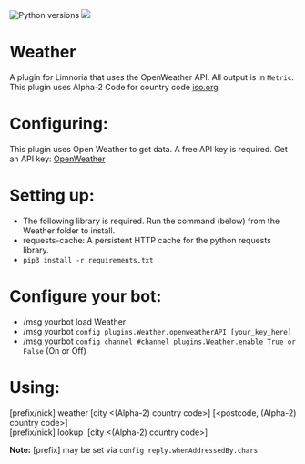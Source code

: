 ![Python versions](https://img.shields.io/badge/Python-version-blue) ![](https://img.shields.io/badge/3.6%2C%203.7%2C%203.8%2C%203.9-blue.svg)
# Weather

A plugin for Limnoria that uses the OpenWeather API. All output is in `Metric`.
This plugin uses Alpha-2 Code for country code [iso.org](https://www.iso.org/obp/ui#iso:pub:PUB500001:en)

Configuring:
===========

This plugin uses Open Weather to get data. A free API key is required.
Get an API key: [OpenWeather](https://openweathermap.org/)

Setting up:
==========

* The following library is required. Run the command (below) from the Weather folder to install.
* requests-cache: A persistent HTTP cache for the python requests library.
* `pip3 install -r requirements.txt`

Configure your bot:
==================

* /msg yourbot load Weather
* /msg yourbot `config plugins.Weather.openweatherAPI [your_key_here]`
* /msg yourbot `config channel #channel plugins.Weather.enable True or False` (On or Off)

Using:
=====

[prefix/nick] weather [city <(Alpha-2) country code>] [<postcode, (Alpha-2) country code>]\
[prefix/nick] lookup&nbsp; [city <(Alpha-2) country code>]


**Note:** [prefix] may be set via `config reply.whenAddressedBy.chars`
